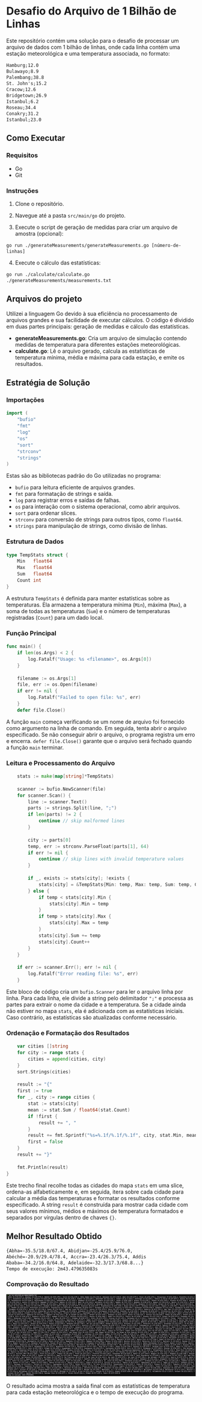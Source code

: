 # Desafio do Arquivo de 1 Bilhão de Linhas

Este repositório contém uma solução para o desafio de processar um arquivo de dados com 1 bilhão de linhas, onde cada linha contém uma estação meteorológica e uma temperatura associada, no formato:
  
```
Hamburg;12.0
Bulawayo;8.9
Palembang;38.8
St. John's;15.2
Cracow;12.6
Bridgetown;26.9
Istanbul;6.2
Roseau;34.4
Conakry;31.2
Istanbul;23.0
```

## Como Executar

### Requisitos
- Go 
- Git

### Instruções

1. Clone o repositório.
2. Navegue até a pasta `src/main/go` do projeto.

3. Execute o script de geração de medidas para criar um arquivo de amostra (opcional):
```
go run ./generateMeasurements/generateMeasurements.go [número-de-linhas]
```

4. Execute o cálculo das estatísticas:
```
go run ./calculate/calculate.go ./generateMeasurements/measurements.txt
```

## Arquivos do projeto

Utilizei a linguagem Go devido à sua eficiência no processamento de arquivos grandes e sua facilidade de executar cálculos. O código é dividido em duas partes principais: geração de medidas e cálculo das estatísticas.

- **generateMeasurements.go**: Cria um arquivo de simulação contendo medidas de temperatura para diferentes estações meteorológicas.
- **calculate.go**: Lê o arquivo gerado, calcula as estatísticas de temperatura mínima, média e máxima para cada estação, e emite os resultados.

## Estratégia de Solução

### Importações
```go
import (
	"bufio"
	"fmt"
	"log"
	"os"
	"sort"
	"strconv"
	"strings"
)
```
Estas são as bibliotecas padrão do Go utilizadas no programa:
- `bufio` para leitura eficiente de arquivos grandes.
- `fmt` para formatação de strings e saída.
- `log` para registrar erros e saídas de falhas.
- `os` para interação com o sistema operacional, como abrir arquivos.
- `sort` para ordenar slices.
- `strconv` para conversão de strings para outros tipos, como `float64`.
- `strings` para manipulação de strings, como divisão de linhas.

### Estrutura de Dados
```go
type TempStats struct {
	Min   float64
	Max   float64
	Sum   float64
	Count int
}
```
A estrutura `TempStats` é definida para manter estatísticas sobre as temperaturas. Ela armazena a temperatura mínima (`Min`), máxima (`Max`), a soma de todas as temperaturas (`Sum`) e o número de temperaturas registradas (`Count`) para um dado local.

### Função Principal
```go
func main() {
	if len(os.Args) < 2 {
		log.Fatalf("Usage: %s <filename>", os.Args[0])
	}

	filename := os.Args[1]
	file, err := os.Open(filename)
	if err != nil {
		log.Fatalf("Failed to open file: %s", err)
	}
	defer file.Close()
```
A função `main` começa verificando se um nome de arquivo foi fornecido como argumento na linha de comando. Em seguida, tenta abrir o arquivo especificado. Se não conseguir abrir o arquivo, o programa registra um erro e encerra. `defer file.Close()` garante que o arquivo será fechado quando a função `main` terminar.

### Leitura e Processamento do Arquivo
```go
	stats := make(map[string]*TempStats)

	scanner := bufio.NewScanner(file)
	for scanner.Scan() {
		line := scanner.Text()
		parts := strings.Split(line, ";")
		if len(parts) != 2 {
			continue // skip malformed lines
		}

		city := parts[0]
		temp, err := strconv.ParseFloat(parts[1], 64)
		if err != nil {
			continue // skip lines with invalid temperature values
		}

		if _, exists := stats[city]; !exists {
			stats[city] = &TempStats{Min: temp, Max: temp, Sum: temp, Count: 1}
		} else {
			if temp < stats[city].Min {
				stats[city].Min = temp
			}
			if temp > stats[city].Max {
				stats[city].Max = temp
			}
			stats[city].Sum += temp
			stats[city].Count++
		}
	}

	if err := scanner.Err(); err != nil {
		log.Fatalf("Error reading file: %s", err)
	}
```
Este bloco de código cria um `bufio.Scanner` para ler o arquivo linha por linha. Para cada linha, ele divide a string pelo delimitador `";"` e processa as partes para extrair o nome da cidade e a temperatura. Se a cidade ainda não estiver no mapa `stats`, ela é adicionada com as estatísticas iniciais. Caso contrário, as estatísticas são atualizadas conforme necessário.

### Ordenação e Formatação dos Resultados
```go
	var cities []string
	for city := range stats {
		cities = append(cities, city)
	}
	sort.Strings(cities)

	result := "{"
	first := true
	for _, city := range cities {
		stat := stats[city]
		mean := stat.Sum / float64(stat.Count)
		if !first {
			result += ", "
		}
		result += fmt.Sprintf("%s=%.1f/%.1f/%.1f", city, stat.Min, mean, stat.Max)
		first = false
	}
	result += "}"

	fmt.Println(result)
}
```
Este trecho final recolhe todas as cidades do mapa `stats` em uma slice, ordena-as alfabeticamente e, em seguida, itera sobre cada cidade para calcular a média das temperaturas e formatar os resultados conforme especificado. A string `result` é construída para mostrar cada cidade com seus valores mínimos, médios e máximos de temperatura formatados e separados por vírgulas dentro de chaves `{}`.


## Melhor Resultado Obtido

```
{Abha=-35.5/18.0/67.4, Abidjan=-25.4/25.9/76.0, Abéché=-20.9/29.4/78.4, Accra=-23.4/26.3/75.4, Addis Ababa=-34.2/16.0/64.8, Adelaide=-32.3/17.3/68.8...}
Tempo de execução: 2m43.479635083s
```

### Comprovação do Resultado
![alt text](image.png)

O resultado acima mostra a saída final com as estatísticas de temperatura para cada estação meteorológica e o tempo de execução do programa.
